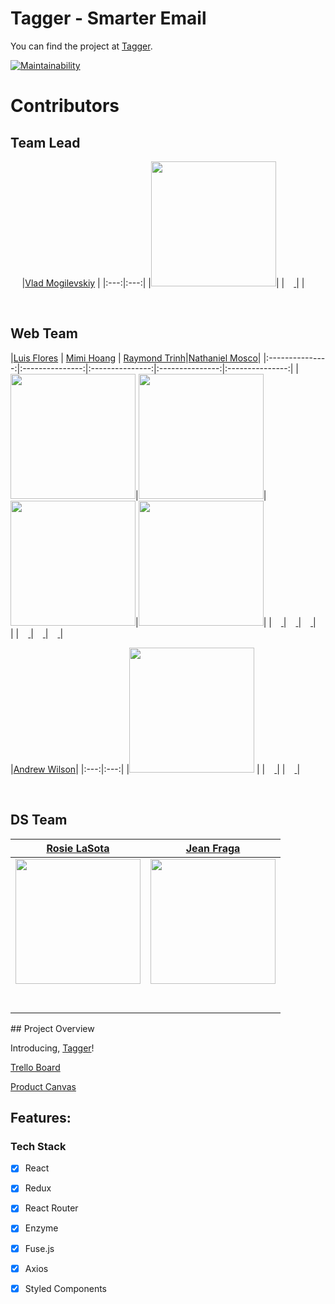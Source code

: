 # Tagger - Smarter Email
You can find the project at [Tagger](https://tagger-lab.netlify.com/).

[![Maintainability](https://api.codeclimate.com/v1/badges/f0e8023998589cc4d94f/maintainability)](https://codeclimate.com/github/Lambda-School-Labs/tagger-fe/maintainability)

# Contributors

<h2>Team Lead</h2>
<center>

|[Vlad Mogilevskiy](https://github.com/vladmog) | 
|:---:|:---:|
|[<img src="https://github.com/Lambda-School-Labs/tagger-fe/blob/master/src/images/Vlad.jpg" width = "200" />](https://github.com/vladmog)|
|[<img src="https://github.com/favicon.ico" width="15"> ](https://github.com/vladmog)|
|[<img src="https://static.licdn.com/sc/h/al2o9zrvru7aqj8e1x2rzsrca" width="15"> ](https://www.linkedin.com/in/vladmog/) 
</center>

<br>
<h2>Web Team</h2>

|[Luis Flores](https://github.com/lflores0214) | [Mimi Hoang](https://github.com/meowmimi1) | [Raymond Trinh](https://github.com/RaymondTrinh91)|[Nathaniel Mosco](https://github.com/natemosco)|
|:---------------:|:---------------:|:---------------:|:---------------:|:---------------:|
|[<img src="https://github.com/Lambda-School-Labs/tagger-fe/blob/master/src/images/Luis.jpg" width = "200" />](https://github.com/lflores0214)|[<img src="https://github.com/Lambda-School-Labs/tagger-fe/blob/master/src/images/Mimi.jpg" width = "200" />](https://github.com/meowmimi1)|[<img src="https://github.com/Lambda-School-Labs/tagger-fe/blob/master/src/images/Raymond.jpg" width = "200" />](https://github.com/RaymondTrinh91)|[<img src="https://github.com/Lambda-School-Labs/tagger-fe/blob/master/src/images/Nate.jpg" width = "200" />](https://github.com/natemosco)|
|[<img src="https://github.com/favicon.ico" width="15"> ](https://github.com/lflores0214)|[<img src="https://github.com/favicon.ico" width="15"> ](https://github.com/meowmimi1)|[<img src="https://github.com/favicon.ico" width="15"> ](https://github.com/RaymondTrinh91)|[<img src="https://github.com/favicon.ico" width="15"> ](https://github.com/natemosco)|
|[<img src="https://static.licdn.com/sc/h/al2o9zrvru7aqj8e1x2rzsrca" width="15"> ](https://www.linkedin.com/in/luis-flores-523141194/) |[<img src="https://static.licdn.com/sc/h/al2o9zrvru7aqj8e1x2rzsrca" width="15"> ](https://www.linkedin.com/in/mimi-hoang-b09912189/) |[<img src="https://static.licdn.com/sc/h/al2o9zrvru7aqj8e1x2rzsrca" width="15"> ](https://www.linkedin.com/in/raymond-trinh-39115412a/)|[<img src="https://static.licdn.com/sc/h/al2o9zrvru7aqj8e1x2rzsrca" width="15"> ](https://www.linkedin.com/in/nate-mosco-98888ab4/)

|[Andrew Wilson](https://github.com/easyas123l1)|
|:---:|:---:|
|[<img src="https://github.com/Lambda-School-Labs/tagger-fe/blob/readme2.0/src/images/Andrew.jpg" width = "200" />](https://github.com/easyas123l1)  |
|[<img src="https://github.com/favicon.ico" width="15"> ](https://github.com/easyas123l1)|
|[<img src="https://static.licdn.com/sc/h/al2o9zrvru7aqj8e1x2rzsrca" width="15"> ](https://www.linkedin.com/in/andrew-wilson-055b55174/)|

<br>
<h2>DS Team</h2>

|[Rosie LaSota](https://github.com/apathyhill) | [Jean Fraga](https://github.com/JeanFraga)|
|:---:|:---:|
|[<img src="https://github.com/Lambda-School-Labs/tagger-fe/blob/master/src/images/Rosie.jpg" width = "200" />](https://github.com/apathyhill)|[<img src="https://github.com/Lambda-School-Labs/tagger-fe/blob/master/src/images/Jean.jpg" width = "200" />](https://github.com/JeanFraga)  |
|[<img src="https://github.com/favicon.ico" width="15"> ](https://github.com/apathyhill)|[<img src="https://github.com/favicon.ico" width="15"> ](https://github.com/JeanFraga) |
|[<img src="https://static.licdn.com/sc/h/al2o9zrvru7aqj8e1x2rzsrca" width="15"> ](https://www.linkedin.com/in/apathyhill/) |[<img src="https://static.licdn.com/sc/h/al2o9zrvru7aqj8e1x2rzsrca" width="15"> ](https://www.linkedin.com/in/jeanfraga/)|

</center>
## Project Overview

Introducing, [Tagger](https://tagger-lab.netlify.com/)!

[Trello Board](https://trello.com/b/fxTQlX74/labs-20-tagger-smarter-email)

[Product Canvas](https://www.notion.so/Tagger-Smarter-Email-01673a2ed9e54cb8834b959ad39f7de2)

## Features:



### Tech Stack

- [x] React

- [x] Redux

- [x] React Router

- [x] Enzyme

- [x] Fuse.js

- [x] Axios

- [x] Styled Components
